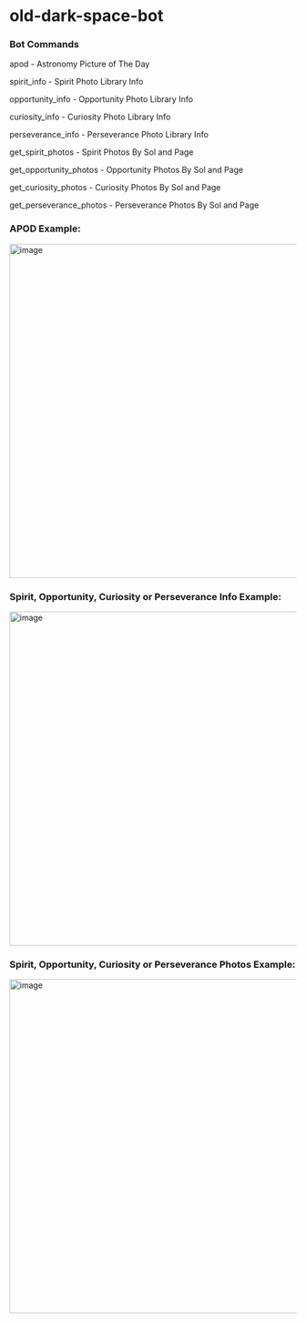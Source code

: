 # old-dark-space-bot

### Bot Commands
apod - Astronomy Picture of The Day

spirit_info - Spirit Photo Library Info

opportunity_info - Opportunity Photo Library Info

curiosity_info - Curiosity Photo Library Info

perseverance_info - Perseverance Photo Library Info

get_spirit_photos - Spirit Photos By Sol and Page

get_opportunity_photos - Opportunity Photos By Sol and Page

get_curiosity_photos - Curiosity Photos By Sol and Page

get_perseverance_photos - Perseverance Photos By Sol and Page

### APOD Example:
<img width="587" alt="image" src="https://github.com/andrei-roh/old-dark-space-bot/assets/65450338/0deefc1f-1051-468f-9b16-95b48ca318a5">

### Spirit, Opportunity, Curiosity or Perseverance Info Example:
<img width="587" alt="image" src="https://github.com/andrei-roh/old-dark-space-bot/assets/65450338/c78b16f3-adfd-4aa8-888a-ce987b656fdf">

### Spirit, Opportunity, Curiosity or Perseverance Photos Example:
<img width="587" alt="image" src="https://github.com/andrei-roh/old-dark-space-bot/assets/65450338/f2e3e24a-d857-49de-a90b-9e8347f1a9d1">

